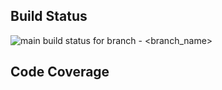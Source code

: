 [comment]: <> (build status start)
## Build Status
![main build status for branch - <branch_name>](https://github.com/<OWNER>/<REPOSITORY>/actions/workflows/<WORKFLOW_FILE>/badge.svg?branch=<branch_name>)

[comment]: <> (build status end)

[comment]: <> (coverage details start)
## Code Coverage

[comment]: <> (coverage details end)



